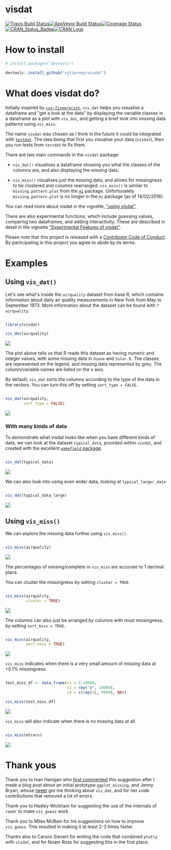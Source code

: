 
<!-- README.md is generated from README.Rmd. Please edit that file -->
visdat
======

<!-- add a TravisCI badge -->
<!-- Add an appVeyor badge -->
[![Travis Build Status](https://travis-ci.org/njtierney/visdat.svg?branch=master)](https://travis-ci.org/njtierney/visdat)[![AppVeyor Build Status](https://ci.appveyor.com/api/projects/status/github/njtierney/visdat?branch=master&svg=true)](https://ci.appveyor.com/project/njtierney/visdat)[![Coverage Status](https://img.shields.io/codecov/c/github/njtierney/visdat/master.svg)](https://codecov.io/github/njtierney/visdat?branch=master)[![CRAN\_Status\_Badge](http://www.r-pkg.org/badges/version/visdat)](https://cran.r-project.org/package=visdat)[![CRAN Logs](http://cranlogs.r-pkg.org/badges/visdat)](http://cran.rstudio.com/web/packages/visdat/index.html)

How to install
==============

``` r
# install.packages("devtools")

devtools::install_github("njtierney/visdat")
```

What does visdat do?
====================

Initially inspired by [`csv-fingerprint`](https://github.com/setosa/csv-fingerprint), `vis_dat` helps you visualise a dataframe and "get a look at the data" by displaying the variable classes in a dataframe as a plot with `vis_dat`, and getting a brief look into missing data patterns using `vis_miss`.

The name `visdat` was chosen as I think in the future it could be integrated with [`testdat`](https://github.com/ropensci/testdat). The idea being that first you visualise your data (`visdat`), then you run tests from `testdat` to fix them.

There are two main commands in the `visdat` package:

-   `vis_dat()` visualises a dataframe showing you what the classes of the columns are, and also displaying the missing data.

-   `vis_miss()` visualises just the missing data, and allows for missingness to be clustered and columns rearranged. `vis_miss()` is similar to `missing.pattern.plot` from the [`mi`](https://cran.r-project.org/web/packages/mi/index.html) package. Unfortunately `missing.pattern.plot` is no longer in the `mi` package (as of 14/02/2016).

You can read more about visdat in the vignette, ["using visdat"](http://visdat.njtierney.com/articles/using_visdat.html).

There are also experimental functions, which include guessing values,  comparing two dataframes, and adding interactivity. These are described in detail in the vignette ["Experimental Features of visdat"](http://visdat.njtierney.com/articles/experimental_features.html).

Please note that this project is released with a [Contributor Code of Conduct](CONDUCT.md). By participating in this project you agree to abide by its terms.

Examples
========

Using `vis_dat()`
-----------------

Let's see what's inside the `airquality` dataset from base R, which contains information about daily air quality measurements in New York from May to September 1973. More information about the dataset can be found with `?airquality`.

``` r

library(visdat)

vis_dat(airquality)
```

![](man/figures/README-vis-dat-aq-1.png)

The plot above tells us that R reads this dataset as having numeric and integer values, with some missing data in `Ozone` and `Solar.R`. The classes are represented on the legend, and missing data represented by grey. The column/variable names are listed on the x axis.

By default, `vis_dat` sorts the columns according to the type of the data in the vectors. You can turn this off by setting `sort_type = FALSE`.

``` r

vis_dat(airquality, 
        sort_type = FALSE)
```

![](man/figures/README-vis-dat-aq-sort-type-1.png)

### With many kinds of data

To demonstrate what visdat looks like when you have different kinds of data, we can look at the dataset `typical_data`, provided within `visdat`, and created with the excellent [`wakefield` package](https://github.com/trinker/wakefield).

``` r

vis_dat(typical_data)
```

![](man/figures/README-vis-dat-typical-data-1.png)

We can also look into using even wider data, looking at `typical_larger_data`

``` r

vis_dat(typical_data_large)
```

![](man/figures/README-vis-dat-typical-larger-data-1.png)

Using `vis_miss()`
------------------

We can explore the missing data further using `vis_miss()`.

``` r

vis_miss(airquality)
```

![](man/figures/README-vis-miss-aq-1.png)

The percentages of missing/complete in `vis_miss` are accurate to 1 decimal place.

You can cluster the missingness by setting `cluster = TRUE`.

``` r

vis_miss(airquality, 
         cluster = TRUE)
```

![](man/figures/README-vis-miss-aq-cluster-1.png)

The columns can also just be arranged by columns with most missingness, by setting `sort_miss = TRUE`.

``` r

vis_miss(airquality,
         sort_miss = TRUE)
```

![](man/figures/README-vis-miss-aq-sort-miss-1.png)

`vis_miss` indicates when there is a very small amount of missing data at &lt;0.1% missingness.

``` r

test_miss_df <- data.frame(x1 = 1:10000,
                           x2 = rep("A", 10000),
                           x3 = c(rep(1L, 9999), NA))

vis_miss(test_miss_df)
```

![](man/figures/README-vis-miss-test-1.png)

`vis_miss` will also indicate when there is no missing data at all.

``` r

vis_miss(mtcars)
```

![](man/figures/README-vis-miss-mtcars-1.png)

Thank yous
==========

Thank you to Ivan Hanigan who [first commented](http://www.njtierney.com/r/missing%20data/rbloggers/2015/12/01/ggplot-missing-data/#comment-2388263747) this suggestion after I made a blog post about an initial prototype `ggplot_missing`, and Jenny Bryan, whose [tweet](https://twitter.com/JennyBryan/status/679011378414268416) got me thinking about `vis_dat`, and for her code contributions that removed a lot of errors.

Thank you to Hadley Wickham for suggesting the use of the internals of `readr` to make `vis_guess` work.

Thank you to Miles McBain for his suggestions on how to improve `vis_guess`. This resulted in making it at least 2-3 times faster.

Thanks also to Carson Sievert for writing the code that combined `plotly` with `visdat`, and for Noam Ross for suggesting this in the first place.
